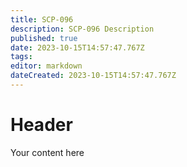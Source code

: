 ```yaml
---
title: SCP-096
description: SCP-096 Description
published: true
date: 2023-10-15T14:57:47.767Z
tags: 
editor: markdown
dateCreated: 2023-10-15T14:57:47.767Z
---
```


# Header
Your content here